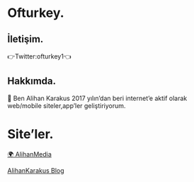       

<h1 id="ofturkey">Ofturkey.</h1>

<h2 id="i̇letişim">İletişim.</h2>
<p>👉Twitter:ofturkey1👈</p>

<h2 id="hakkımda">Hakkımda.</h2>

<p>💼 Ben Alihan Karakus 2017 yılın’dan beri internet’e aktif olarak <br> web/mobile siteler,app’ler geliştiriyorum.</p>

<h1 id="siteler">Site’ler.</h1>

<a href="https://ofturkey0.github.io/alihanmedia">🌍 AlihanMedia</a>

<a href="https://alihankarakusblog.blogspot.com/">AlihanKarakus Blog</a>
